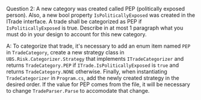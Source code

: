 Question 2: A new category was created called PEP (politically exposed person). Also, a new bool property
`IsPoliticallyExposed` was created in the ITrade interface. A trade shall be categorized as PEP if
`IsPoliticallyExposed` is true. Describe in at most 1 paragraph what you must do in your design to account
for this new category.

A: To categorize that trade, it's necessary to add an enum item named `PEP` in `TradeCategory`, create a
new strategy class in `UBS.Risk.Categorizer.Strategy` that implements `ITradeCategorizer` and returns 
`TradeCategory.PEP` if `ITrade.IsPoliticallyExposed` is `true` and returns `TradeCategory.NONE` otherwise. 
Finally, when instantiating `TradeCategorizer` in `Program.cs`, add the newly created strategy in the
desired order. If the value for PEP comes from the file, it will be necessary to change `TradeParser.Parse`
to accomodate that change.